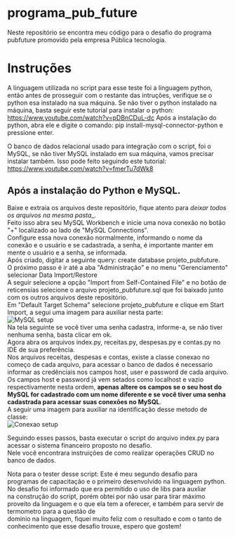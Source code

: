 # programa_pub_future

Neste repositório se encontra meu código para o desafio do programa pubfuture promovido pela empresa Pública tecnologia.

<h1>Instruções</h1>

A linguagem utilizada no script para esse teste foi a linguagem python, então antes de prosseguir com o restante das intruções, verifique se o python esa instalado na sua máquina.
Se não tiver o python instalado na máquina, basta seguir este tutorial para instalar o python: https://www.youtube.com/watch?v=pDBnCDuL-dc
Após a instalação do python, abra ele e digite o comando: pip install-mysql-connector-python e pressione enter.

O banco de dados relacional usado para integração com o script, foi o MySQL, se não tiver MySQL instalado em sua máquina, vamos precisar instalar também.
Isso pode feito seguindo este tutorial: https://www.youtube.com/watch?v=fmerTu7dWk8

<h2>Após a instalação do Python e MySQL.</h2>

Baixe e extraia os arquivos deste repositório, fique atento para _deixar todos os arquivos na mesma pasta__.<br>
Feito isso abra seu MySQL Workbench e inicie uma nova conexão no botão "+" localizado ao lado de "MySQL Connections".<br>
Configure essa nova conexão normalmente, informando o nome da conexão e o usuário e se cadastrada, a senha, é importante manter em mente o usuário e a senha, se informada.<br>
Após criado, digitar a seguinte query: create database projeto_pubfuture.<br>
O próximo passo é ir até a aba "Administração" e no menu "Gerenciamento" selecionar Data Import/Restore<br>
A seguir selecione a opção "Import from Self-Contained File" e no botão de reticensias selecione o arquivo projeto_pubfuture.sql que foi baixado junto com os outros arquivos deste repositório.<br>
Em "Default Target Schema" selecione projeto_pubfuture e clique em Start Import, a segui uma imagem para auxiliar nesta parte:<br>
![MySQL setup](https://imgur.com/a/pizMWjv)<br>
Na tela seguinte se você tiver uma senha cadastra, informe-a, se não tiver nenhuma senha, basta clicar em ok.<br>
Agora abra os arquivos index.py, receitas.py, despesas.py e contas.py no IDE de sua preferência.<br>
Nos arquivos receitas, despesas e contas, existe a classe conexao no começo de cada arquivo, para acessar o banco de dados é necessario informar as credênciais nos campos host, user e password de cada arquivo.<br>
Os campos host e password já vem setados como localhost e vazio respectivamente nesta ordem, __apenas altere os campos se o seu host do MySQL for cadastrado com um nome diferente e se você tiver uma senha cadastrada para acessar suas conexões no MySQL__.<br>
A seguir uma imagem para auxiliar na identificação desse metodo de classe:<br>
![Conexao setup](https://imgur.com/a/tjXb7JQ)<br>

Seguindo esses passos, basta executar o script do arquivo index.py para acessar o sistema financeiro proposto no desafio.<br>
Nele você encontrara instruições de como realizar operações CRUD no banco de dados.<br>

Nota para o tester desse script:
  Este é meu segundo desafio para programas de capacitação e o primeiro desenvolvido na linguagem python. No desafio foi informado que era permitido o uso de libs para auxliar<br>
  na construção do script, porém obtei por não usar para tirar máximo proveito da linguagem e o que ela tem a oferecer, e também para servir de termometro para a questão de<br>
  dominio na linguagem, fiquei muito feliz com o resultado e com o tanto de conhecimento que esse desafio trouxe, espero que gostem!

